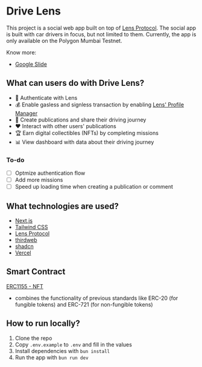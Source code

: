 # Drive Lens

This project is a social web app built on top of [Lens Protocol](https://lens.xyz/). The social app is built with car drivers in focus, but not limited to them. Currently, the app is only available on the Polygon Mumbai Testnet. 

Know more:
- [Google Slide](https://docs.google.com/presentation/d/1-XLi00yRRukucXnjGycnEFz9wz5t9pec8asGfgjWpWE/edit?usp=sharing)

## What can users do with Drive Lens?

- 🔐 Authenticate with Lens
- 💰 Enable gasless and signless transaction by enabling [Lens' Profile Manager](https://docs.lens.xyz/docs/lens-profile-manager)
- 📝 Create publications and share their driving journey
- ❤️ Interact with other users' publications
- 🏆 Earn digital collectibles (NFTs) by completing missions
- 📊 View dashboard with data about their driving journey

### To-do
- [ ] Optmize authentication flow
- [ ] Add more missions
- [ ] Speed up loading time when creating a publication or comment

## What technologies are used?

- [Next.js](https://nextjs.org/)
- [Tailwind CSS](https://tailwindcss.com/)
- [Lens Protocol](https://lens.xyz/)
- [thirdweb](https://thirdweb.com/)
- [shadcn](https://ui.shadcn.com/)
- [Vercel](https://vercel.com/)

## Smart Contract
[ERC1155 - NFT](https://mumbai.polygonscan.com/address/0x00bF29a0A0E7f49fE927a6f99913Af16fb8FD038)
- combines the functionality of previous standards like ERC-20 (for fungible tokens) and ERC-721 (for non-fungible tokens)

## How to run locally?

1. Clone the repo
2. Copy `.env.example` to `.env` and fill in the values
3. Install dependencies with `bun install`
4. Run the app with `bun run dev`
